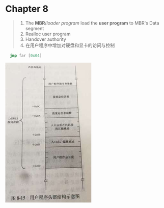 # Chapter 8

> 1. The **MBR**/_loader program_ load the **user program** to MBR's Data segment
> 2. Realloc user program 
> 3. Handover authority 
> 4. 在用户程序中增加对硬盘和显卡的访问与控制

```asm
  jmp far [0x04] 
```

![usr program head structure](./src/pic8-15.jpg)
